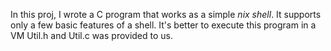 In this proj, I wrote a	C	program	that	works	as	a	simple	*nix shell*. 
It supports only a few	basic	features of	a	shell.
It's better to execute this program in a VM
Util.h and Util.c was provided to us. 
